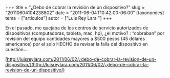 +++
title = "¿Debo de cobrar la revisión de un dispositivo?"
slug = "20110604104238802"
date = "2011-06-04T10:42:00-06:00"
[taxonomies]
tema = ["articulos"]
autor = ["Luis Rey Lara "]
+++

En el pasado, me quejaba de los centros de servicio autorizados de
dispositivos (computadoras, tableta, mac, hp), ¿el motivo? : “cobraban”
por revisión del equipo cantidades mayores a $500 pesos (45 dólares
americanos) por el solo HECHO de revisar la falla del dispositivo en
cuestión....

[http://luisreylara.com/2011/06/02/¿debo-de-cobrar-la-revision-de-un-dispositivo/](http://luisreylara.com/2011/06/02/¿debo-de-cobrar-la-revision-de-un-dispositivo/)

